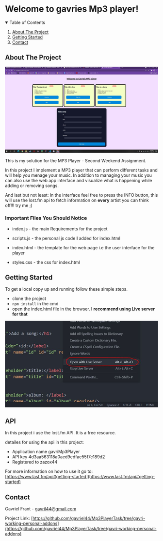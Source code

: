 # Welcome to gavries Mp3 player!

<!-- TABLE OF CONTENTS -->
<details open="open">
  <summary>Table of Contents</summary>
  <ol>
    <li>
      <a href="#about-the-project">About The Project</a>
    </li>
    <li>
      <a href="#getting-started">Getting Started</a>
    </li>
    <li><a href="#contact">Contact</a></li>
  </ol>
</details>

<!-- ABOUT THE PROJECT -->

## About The Project

![project main front](./readMeImages/project_front.jpg?raw=true 'project_front')

This is my solution for the MP3 Player - Second Weekend Assignment.

In this project I implement a MP3 player that can perform different tasks
and will help you menage your music. In addition to managing your music you can also
use the web app interface and visualize what is happening while adding or removing songs.

And last but not least: In the interface feel free to press the INFO button, this will use
the lost.fm api to fetch information on <strong>every</strong> artist you can think off!!! try me ;)

### Important Files You Should Notice

- index.js - the main Requirements for the project

- scripts.js - the personal js code <strong>I</strong> added for index.html
- index.html - the template for the web page i.e the user interface for the player
- styles.css - the css for index.html

<!-- GETTING STARTED -->

## Getting Started

To get a local copy up and running follow these simple steps.

- clone the project
- `npm install` in the cmd
- open the index.html file in the browser. <strong>I recommend using Live server for that</strong>

![Live server](readMeImages/Live_server.JPG?raw=true 'Live_server')

## API

In this project i use the lost.fm API. It is a free resource.

detailes for using the api in this project:

- Application name gavriMp3Player
- API key 4d3aa563118a0aed9edfae55f7c189d2
- Registered to zazox44

For more information on how to use it go to: [https://www.last.fm/api#getting-started](https://www.last.fm/api#getting-started)

<!-- CONTACT -->

## Contact

Gavriel Frant - gavril44@gmail.com

Project Link: [https://github.com/gavriel44/Mp3PlayerTask/tree/gavri-working-personal-addons](https://github.com/gavriel44/Mp3PlayerTask/tree/gavri-working-personal-addons)

